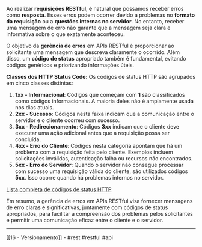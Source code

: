 Ao realizar **requisições RESTful**, é natural que possamos receber erros como **resposta**. Esses erros podem ocorrer devido a problemas no **formato da requisição** ou a **questões internas no servidor**. No entanto, receber uma mensagem de erro não garante que a mensagem seja clara e informativa sobre o que exatamente aconteceu.

O objetivo da **gerência de erros** em APIs RESTful é proporcionar ao solicitante uma mensagem que descreva claramente o ocorrido. Além disso, um **código de status** apropriado também é fundamental, evitando códigos genéricos e priorizando informações úteis.

**Classes dos HTTP Status Code:**
Os códigos de status HTTP são agrupados em cinco classes distintas:
1. **1xx - Informacional**: Códigos que começam com **1** são classificados como códigos informacionais. A maioria deles não é amplamente usada nos dias atuais.
2. **2xx - Sucesso**: Códigos nesta faixa indicam que a comunicação entre o servidor e o cliente ocorreu com sucesso.
3. **3xx - Redirecionamento**: Códigos **3xx** indicam que o cliente deve executar uma ação adicional antes que a requisição possa ser concluída.
4. **4xx - Erro do Cliente**: Códigos nesta categoria apontam que há um problema com a requisição feita pelo cliente. Exemplos incluem solicitações inválidas, autenticação falha ou recursos não encontrados.
5. **5xx - Erro do Servidor**: Quando o servidor não consegue processar com sucesso uma requisição válida do cliente, são utilizados códigos **5xx**. Isso ocorre quando há problemas internos no servidor.

[Lista completa de códigos de status HTTP](https://httpstatuses.com/)

Em resumo, a gerência de erros em APIs RESTful visa fornecer mensagens de erro claras e significativas, juntamente com códigos de status apropriados, para facilitar a compreensão dos problemas pelos solicitantes e permitir uma comunicação eficaz entre o cliente e o servidor.

---
[[16 - Versionamento]] - #rest #restful #api